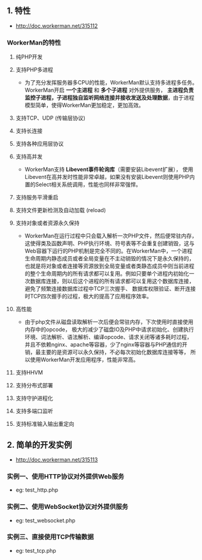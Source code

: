 ## 1. 特性
* http://doc.workerman.net/315112

### WorkerMan的特性
1. 纯PHP开发

2. 支持PHP多进程
    * 为了充分发挥服务器多CPU的性能，WorkerMan默认支持多进程多任务。WorkerMan开启 **一个主进程** 和 **多个子进程** 对外提供服务， **主进程负责监控子进程，子进程独自监听网络连接并接收发送及处理数据**，由于进程模型简单，使得WorkerMan更加稳定，更加高效。

3. 支持TCP、UDP (传输层协议)

4. 支持长连接

5. 支持各种应用层协议

6. 支持高并发
    * WorkerMan支持 **Libevent事件轮询库**（需要安装Libevent扩展）， 使用Libevent在高并发时性能非常卓越，如果没有安装Libevent则使用PHP内置的Select相关系统调用，性能也同样非常强悍。

7. 支持服务平滑重启

8. 支持文件更新检测及自动加载 (reload)

10. 支持对象或者资源永久保持
    * WorkerMan在运行过程中只会载入解析一次PHP文件，然后便常驻内存，这使得类及函数声明、PHP执行环境、符号表等不会重复创建销毁，这与Web容器下运行的PHP机制是完全不同的。在WorkerMan中，一个进程生命周期内静态成员或者全局变量在不主动销毁的情况下是永久保持的，也就是将对象或者连接等资源放到全局变量或者类静态成员中则当前进程的整个生命周期内的所有请求都可以复用。例如只要单个进程内初始化一次数据库连接，则以后这个进程的所有请求都可以复用这个数据库连接，避免了频繁连接数据库过程中TCP三次握手、 数据库权限验证、断开连接时TCP四次握手的过程，极大的提高了应用程序效率。

11. 高性能
    * 由于php文件从磁盘读取解析一次后便会常驻内存，下次使用时直接使用内存中的opcode， 极大的减少了磁盘IO及PHP中请求初始化、创建执行环境、词法解析、语法解析、编译opcode、请求关闭等诸多耗时过程， 并且不依赖nginx、apache等容器，少了nginx等容器与PHP通信的开销，最主要的是资源可以永久保持，不必每次初始化数据库连接等等， 所以使用WorkerMan开发应用程序，性能非常高。

12. 支持HHVM
13. 支持分布式部署
14. 支持守护进程化
15. 支持多端口监听
16. 支持标准输入输出重定向


## 2. 简单的开发实例
* http://doc.workerman.net/315113

### 实例一、使用HTTP协议对外提供Web服务
* eg: test_http.php

### 实例二、使用WebSocket协议对外提供服务
* eg: test_websocket.php

### 实例三、直接使用TCP传输数据
* eg: test_tcp.php